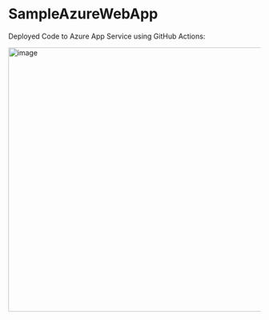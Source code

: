 # SampleAzureWebApp

Deployed Code to Azure App Service using GitHub Actions:

<img width="1593" height="527" alt="image" src="https://github.com/user-attachments/assets/ed600534-1cdf-47cf-9696-6111eb11f52f" />
